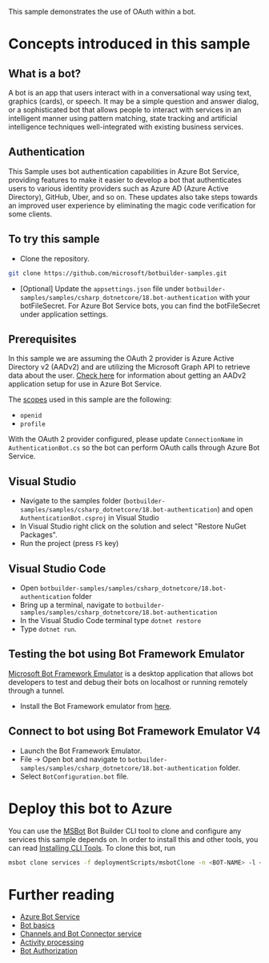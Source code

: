 ﻿This sample demonstrates the use of OAuth within a bot.
# Concepts introduced in this sample
## What is a bot?
A bot is an app that users interact with in a conversational way using text, graphics (cards), or speech. It may be a simple question and answer dialog,
or a sophisticated bot that allows people to interact with services in an intelligent manner using pattern matching,
state tracking and artificial intelligence techniques well-integrated with existing business services.
## Authentication
This Sample uses bot authentication capabilities in Azure Bot Service, providing features to make it easier to develop a bot
that authenticates users to various identity providers such as Azure AD (Azure Active Directory), GitHub, Uber, and so on. These
updates also take steps towards an improved user experience by eliminating the magic code verification for some clients.
## To try this sample
- Clone the repository.
```bash
git clone https://github.com/microsoft/botbuilder-samples.git
```
- [Optional] Update the `appsettings.json` file under `botbuilder-samples/samples/csharp_dotnetcore/18.bot-authentication` with your botFileSecret. For Azure Bot Service bots, you can find the botFileSecret under application settings.
## Prerequisites
In this sample we are assuming the OAuth 2 provider
is Azure Active Directory v2 (AADv2) and are utilizing the Microsoft Graph API to retrieve data about the
user. [Check here](https://docs.microsoft.com/en-us/azure/bot-service/bot-builder-authentication?view=azure-bot-service-4.0&tabs=csharp) for information about getting an AADv2
application setup for use in Azure Bot Service.

The [scopes](https://developer.microsoft.com/en-us/graph/docs/concepts/permissions_reference) used in this sample are the following:
- `openid`
- `profile`

With the OAuth 2 provider configured, please update `ConnectionName` in `AuthenticationBot.cs` so the bot can perform OAuth calls through Azure Bot Service.
## Visual Studio
- Navigate to the samples folder (`botbuilder-samples/samples/csharp_dotnetcore/18.bot-authentication`) and open `AuthenticationBot.csproj` in Visual Studio 
- In Visual Studio right click on the solution and select "Restore NuGet Packages".
- Run the project (press `F5` key)
## Visual Studio Code
- Open `botbuilder-samples/samples/csharp_dotnetcore/18.bot-authentication` folder
- Bring up a terminal, navigate to `botbuilder-samples/samples/csharp_dotnetcore/18.bot-authentication`
- In the Visual Studio Code terminal type `dotnet restore`
- Type `dotnet run`.

## Testing the bot using Bot Framework Emulator
[Microsoft Bot Framework Emulator](https://github.com/microsoft/botframework-emulator) is a desktop application that allows bot 
developers to test and debug their bots on localhost or running remotely through a tunnel.
- Install the Bot Framework emulator from [here](https://aka.ms/botframeworkemulator).

## Connect to bot using Bot Framework Emulator **V4**
- Launch the Bot Framework Emulator.
- File -> Open bot and navigate to `botbuilder-samples/samples/csharp_dotnetcore/18.bot-authentication` folder.
- Select `BotConfiguration.bot` file.
# Deploy this bot to Azure
You can use the [MSBot](https://github.com/microsoft/botbuilder-tools) Bot Builder CLI tool to clone and configure any services this sample depends on. In order to install this and other tools, you can read [Installing CLI Tools](../../../Installing_CLI_tools.md).
To clone this bot, run
```bash
msbot clone services -f deploymentScripts/msbotClone -n <BOT-NAME> -l <Azure-location> --subscriptionId <Azure-subscription-id>
```
# Further reading
- [Azure Bot Service](https://docs.microsoft.com/en-us/azure/bot-service/bot-service-overview-introduction?view=azure-bot-service-4.0)
- [Bot basics](https://docs.microsoft.com/en-us/azure/bot-service/bot-builder-basics?view=azure-bot-service-4.0)
- [Channels and Bot Connector service](https://docs.microsoft.com/en-us/azure/bot-service/bot-concepts?view=azure-bot-service-4.0)
- [Activity processing](https://docs.microsoft.com/en-us/azure/bot-service/bot-builder-concept-activity-processing?view=azure-bot-service-4.0)
- [Bot Authorization](https://docs.microsoft.com/en-us/azure/bot-service/bot-builder-authentication?view=azure-bot-service-4.0&tabs=csharp)
